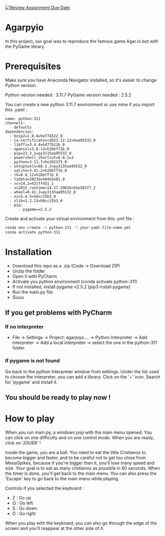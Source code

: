 [![Review Assignment Due Date](https://classroom.github.com/assets/deadline-readme-button-24ddc0f5d75046c5622901739e7c5dd533143b0c8e959d652212380cedb1ea36.svg)](https://classroom.github.com/a/3a9G6PPC)

# Agarpyio

In this project, our goal was to reproduce the famous game Agar.io but with the PyGame library.

# Prerequisites

Make sure you have Anaconda Navigator installed, so it's easier to change Python version.

Python version needed : 3.11.7
PyGame version  needed : 2.5.2

You can create a new python 3.11.7 environment or use mine if you import this .yaml :

```
name: python-311
channels:
  - defaults
dependencies:
  - bzip2=1.0.8=he774522_0
  - ca-certificates=2023.12.12=haa95532_0
  - libffi=3.4.4=hd77b12b_0
  - openssl=3.0.13=h2bbff1b_0
  - pip=23.3.1=py311haa95532_0
  - powershell_shortcut=0.0.1=3
  - python=3.11.7=he1021f5_0
  - setuptools=68.2.2=py311haa95532_0
  - sqlite=3.41.2=h2bbff1b_0
  - tk=8.6.12=h2bbff1b_0
  - tzdata=2023d=h04d1e81_0
  - vc=14.2=h21ff451_1
  - vs2015_runtime=14.27.29016=h5e58377_2
  - wheel=0.41.2=py311haa95532_0
  - xz=5.4.5=h8cc25b3_0
  - zlib=1.2.13=h8cc25b3_0
  - pip:
      - pygame==2.5.2

```

Create and activate your virtual environment from this .yml file :
```bash
conda env create -n python-311 -f your-yaml-file-name.yml
conda activate python-311
```

# Installation

- Download this repo as a .zip (Code -> Download ZIP)
- Unzip the folder
- Open it with PyCharm
- Activate you python environment (conda activate python-311)
- If not installed, install pygame v2.5.2 (pip3 install pygame)
- Run the main.py file
- Siuuu

## If you get problems with PyCharm

### If no interpreter

- File -> Settings -> Project: agarpiyo.... -> Python  Interpreter -> Add interpreter -> Add a local interpreter -> select the one in the python-311 folder.

### If pygame is not found

Go back to the python Interpreter window from settings. Under the list used to choose the interpreter, you can add a library. Click on the '+' icon. Search for 'pygame' and install it.

## You should be ready to play now !

# How to play

When you run main.py, a windows pop with the main menu opened. You can click on one difficulty and on one control mode. When you are ready, click on 'JOUER' !

Inside the game, you are a ball. You need to eat the little Cristianos to become bigger and faster, and to be careful not to get too close from MessiSpikes, because if you're bigger than it, you'll lose many speed and size. Your goal is to eat as many cristianos as possible in 60 seconds. When the timer is done, you'll get back to the main menu. You can also press the 'Escape' key to go back to the main menu while playing.

Controls if you selected the keyboard : 
- Z : Go up
- Q : Go left
- S : Go down
- D : Go right

When you play with the keyboard, you can also go through the edge of the screen and you'll reappear at the other side of it.
